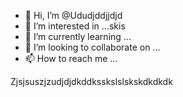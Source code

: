 - 👋 Hi, I’m @Ududjddjjdjd
- 👀 I’m interested in ...skis
- 🌱 I’m currently learning ...
- 💞️ I’m looking to collaborate on ...
- 📫 How to reach me ...

<!---
Ududjddjjdjd/Ududjddjjdjd is a ✨ special ✨ repository because its `README.md` (this file) appears on your GitHub profile.
You can click the Preview link to take a look at your changes.
--->
Zjsjsuszjzudjdjdkddksskslslskskdkdkdk
